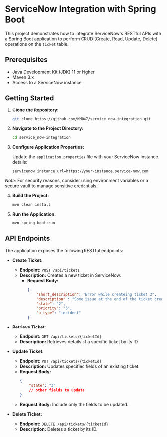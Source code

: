 # ServiceNow Integration with Spring Boot

This project demonstrates how to integrate ServiceNow's RESTful APIs with a Spring Boot application to perform CRUD (Create, Read, Update, Delete) operations on the `ticket` table.

## Prerequisites

- Java Development Kit (JDK) 11 or higher
- Maven 3.x
- Access to a ServiceNow instance

## Getting Started

1. **Clone the Repository:**

   ```bash
   git clone https://github.com/KM047/service_now-integration.git
   ```


2. **Navigate to the Project Directory:**

   ```bash
   cd service_now-integration
   ```


3. **Configure Application Properties:**

   Update the `application.properties` file with your ServiceNow instance details:

   ```properties
   servicenow.instance.url=https://your-instance.service-now.com
   ```


*Note:* For security reasons, consider using environment variables or a secure vault to manage sensitive credentials.

4. **Build the Project:**

   ```bash
   mvn clean install
   ```


5. **Run the Application:**

   ```bash
   mvn spring-boot:run
   ```


## API Endpoints

The application exposes the following RESTful endpoints:

- **Create Ticket:**

    - **Endpoint:** `POST /api/tickets`
    - **Description:** Creates a new ticket in ServiceNow.
      - **Request Body:**
        ```json
        {
            "short_description": "Error while createing ticket 2",
            "description" : "Some issue at the end of the ticket creation",
            "state": "2",
            "priority": "3",
            "u_type": "incident"     
        }
        ```

- **Retrieve Ticket:**

    - **Endpoint:** `GET /api/tickets/{ticketId}`
    - **Description:** Retrieves details of a specific ticket by its ID.

- **Update Ticket:**

    - **Endpoint:** `PUT /api/tickets/{ticketId}`
    - **Description:** Updates specified fields of an existing ticket.
    - **Request Body:**
        ```json
        {
            "state": "3"
            // other fields to update
        }
        ```
    - **Request Body:** Include only the fields to be updated.

- **Delete Ticket:**

    - **Endpoint:** `DELETE /api/tickets/{ticketId}`
    - **Description:** Deletes a ticket by its ID.
  
